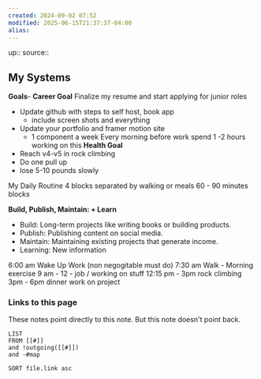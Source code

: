 ```yaml
---
created: 2024-09-02 07:52
modified: 2025-06-15T21:37:37-04:00
alias: 
---
```

up::
source::
## My Systems
**Goals**-
**Career Goal**
Finalize my resume and start applying for junior roles
- Update github with steps to self host, book app
	- include screen shots and everything
- Update your portfolio and framer motion site
	- 1 component a week
Every morning before work spend 1 -2 hours working on this
**Health Goal**
- Reach v4-v5 in rock climbing
- Do one pull up
- lose 5-10 pounds slowly

My Daily Routine
4 blocks separated by walking or meals
60 - 90 minutes blocks

**Build, Publish, Maintain: + Learn**
- Build: Long-term projects like writing books or building products.
- Publish: Publishing content on social media.
- Maintain: Maintaining existing projects that generate income.
- Learning: New information

6:00 am Wake Up Work (non negogitable must do)
7:30 am Walk - Morning exercise
9 am - 12 - job / working on stuff
12:15 pm - 3pm rock climbing
3pm - 6pm dinner work on project




### Links to this page
These notes point directly to this note. But this note doesn't point back.
```dataview
LIST
FROM [[#]]
and !outgoing([[#]])
and -#map

SORT file.link asc
```
